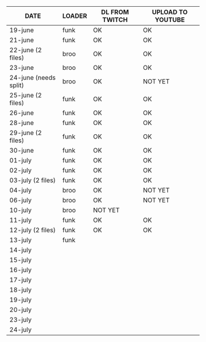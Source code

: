 | DATE | LOADER | DL FROM TWITCH | UPLOAD TO YOUTUBE |
| --- | --- | --- | --- |
| 19-june | funk | OK | OK |
| 21-june | funk | OK | OK |
| 22-june (2 files) | broo | OK | OK |
| 23-june | broo | OK | OK |
| 24-june (needs split) | broo | OK | NOT YET |
| 25-june (2 files) | funk | OK | OK |
| 26-june | funk | OK | OK |
| 28-june | funk | OK | OK |
| 29-june (2 files) | funk | OK | OK |
| 30-june | funk | OK | OK |
| 01-july | funk | OK | OK |
| 02-july | funk | OK | OK |
| 03-july (2 files) | funk | OK | OK |
| 04-july | broo | OK | NOT YET |
| 06-july | broo | OK | NOT YET |
| 10-july | broo | NOT YET | |
| 11-july | funk | OK | OK |
| 12-july (2 files) | funk | OK | OK |
| 13-july | funk | | |
| 14-july | | | |
| 15-july | | | |
| 16-july | | | |
| 17-july | | | |
| 18-july | | | |
| 19-july | | | |
| 20-july | | | |
| 23-july | | | |
| 24-july | | | |
